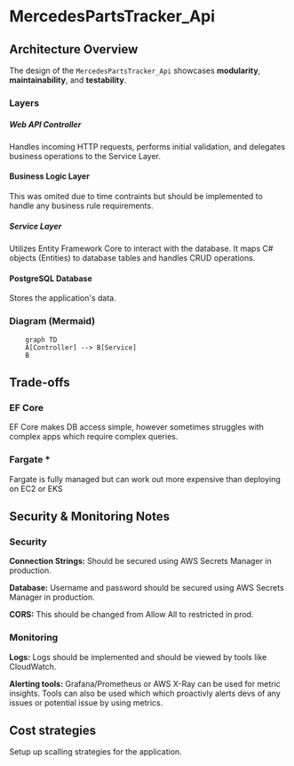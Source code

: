 # MercedesPartsTracker_Api

## Architecture Overview

The design of the `MercedesPartsTracker_Api` showcases **modularity**, **maintainability**, and **testability**.

### Layers

##### Web API Controller
Handles incoming HTTP requests, performs initial validation, and delegates business operations to the Service Layer.

#### Business Logic Layer
This was omited due to time contraints but should be implemented to handle any business rule requirements.

##### Service Layer
Utilizes Entity Framework Core to interact with the database. It maps C# objects (Entities) to database tables and handles CRUD operations.

#### PostgreSQL Database
Stores the application's data.

### Diagram (Mermaid)


```mermaid
    graph TD
    A[Controller] --> B[Service]
    B  
````

## Trade-offs

### EF Core
EF Core makes DB access simple, however sometimes struggles with complex apps which require complex queries. 

### Fargate *
Fargate is fully managed but can work out more expensive than deploying on EC2 or EKS

## Security & Monitoring Notes
### Security
**Connection Strings:** Should be secured using AWS Secrets Manager in production.

**Database:** Username and password should be secured using AWS Secrets Manager in production.

**CORS:** This should be changed from Allow All to restricted in prod.

### Monitoring
**Logs:** Logs should be implemented and should be viewed by tools like CloudWatch.

**Alerting tools:** Grafana/Prometheus or AWS X-Ray can be used for metric insights. Tools can also be used which which proactivly alerts devs of any issues or potential issue by using metrics.

## Cost strategies
Setup up scalling strategies for the application.
